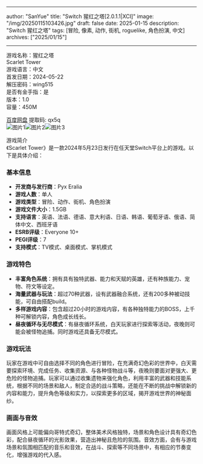 
---
author: "SanYue"
title: "Switch 猩红之塔[2.0.1.1|XCI]"
image: "/img/20250115103426.jpg"
draft: false
date: 2025-01-15
description: "Switch 猩红之塔"
tags: [冒险, 像素, 动作, 街机, roguelike, 角色扮演, 中文]
archives: ["2025/01/15"]

---

游戏名称：猩红之塔   
Scarlet Tower    
游戏语言：中文  
首发日期：2024-05-22  
解压密码：wing515  
是否有金手指：是  
版本：1.0   
容量：450M

[百度网盘](https://pan.baidu.com/s/1Sp-ixFsuX2Zxm8RmQwYfAw) 提取码: qx5q  
![图片1](/img/1466ce.jpg)![图片2](/img/859795.jpg)![图片3](/img/cb3c7d.jpg)  

游戏简介  
《Scarlet Tower》是一款2024年5月23日发行在任天堂Switch平台上的游戏。以下是具体介绍：

### 基本信息
- **开发商与发行商**：Pyx Eralia
- **游戏人数**：单人
- **游戏类型**：冒险、动作、街机、角色扮演
- **游戏文件大小**：1.5GB
- **支持语言**：英语、法语、德语、意大利语、日语、韩语、葡萄牙语、俄语、简体中文、西班牙语
- **ESRB评级**：Everyone 10+
- **PEGI评级**：7
- **支持模式**：TV模式、桌面模式、掌机模式

### 游戏特色
- **丰富角色系统**：拥有具有独特武器、能力和天赋的英雄，还有种族能力、宠物、符文等设定。
- **海量武器与玩法**：超过70种武器，设有武器融合系统，还有200多种被动技能，可自由搭配build。
- **多样游戏内容**：包含超过20小时的游戏内容，有各种独特能力的BOSS，上千种可解锁内容，角色成长线长。
- **昼夜循环与无尽模式**：有昼夜循环系统，白天玩家进行探索等活动，夜晚则可能会被怪物追捕。同时游戏还具备无尽模式。

### 游戏玩法
玩家在游戏中可自由选择不同的角色进行冒险，在充满奇幻色彩的世界中，白天需要探索环境、完成任务、收集资源、与各种怪物战斗等，夜晚则要面对更强大、更危险的怪物追捕。玩家可以通过收集遗物来强化角色，利用丰富的武器和技能系统，根据不同的场景和敌人，制定合适的战斗策略，还能在不断的挑战中解锁新的内容和能力，提升角色等级和实力，以探索更多的区域，揭开游戏世界的神秘面纱。

### 画面与音效
画面风格上可能偏向哥特式奇幻，整体美术风格独特，场景和角色设计具有奇幻色彩，配合昼夜循环的光影效果，营造出神秘且危险的氛围。音效方面，会有与游戏场景和氛围相匹配的音乐和音效，在战斗、探索等不同场景中，有相应的节奏变化，增强游戏的代入感。
